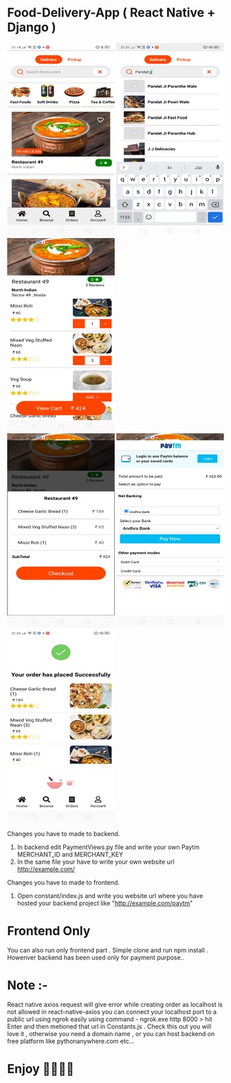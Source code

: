 # Food-Delivery-App ( React Native + Django )

<div style="display:'flex'; justify-content: 'space-between';">
  <img src="swiggy-x-frontend/assets/images/food-app-1.png" width="250" height="450">
  <img src="swiggy-x-frontend/assets/images/food-app-2.png" width="250" height="450">
  <img src="swiggy-x-frontend/assets/images/food-app-3.png" width="250" height="450">
 </div>

<div style="display:'flex'; justify-content: 'space-between';">
  <img src="swiggy-x-frontend/assets/images/food-app-4.png" width="250" height="450">
  <img src="swiggy-x-frontend/assets/images/food-app-5.png" width="250" height="450">
  <img src="swiggy-x-frontend/assets/images/food-app-6.png" width="250" height="450">
 </div>

Changes you have to made to backend.
1. In backend edit PaymentViews.py file and write your own Paytm MERCHANT_ID and MERCHANT_KEY 
2. In the same file your have to write your own website url http://example.com/

Changes you  have to made to frontend.
1. Open constant/index.js and write you website url where you have hosted your backend project like "http://example.com/paytm"

# Frontend Only
You can also run only frontend part . Simple clone and run npm install . Howenver backend has been used only for payment purpose..

# Note :-
React native axios request will give error while creating order as localhost is not allowed in react-native-axios you can connect your localhost port to a public url using ngrok easily using command - ngrok.exe http 8000 > hit Enter and then metioned that url in Constants.js . Check this out you will love it , otherwise you need a domain name , or you can host backend on free platform like pythonanywhere.com etc...

# Enjoy 🥳🥳🥳🥳
